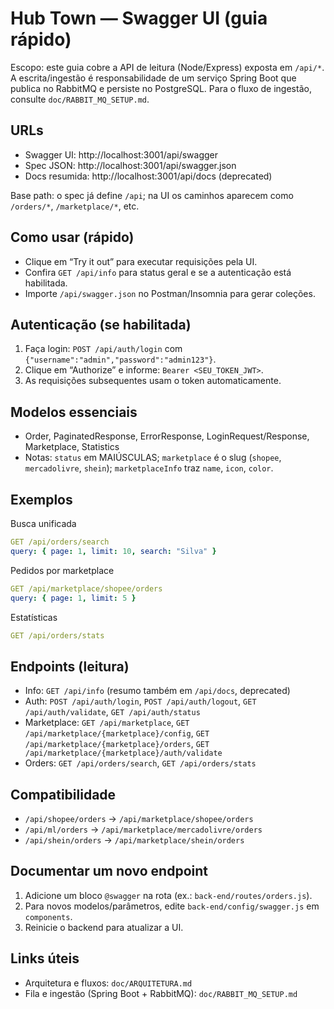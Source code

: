 # Hub Town — Swagger UI (guia rápido)

Escopo: este guia cobre a API de leitura (Node/Express) exposta em `/api/*`. A escrita/ingestão é responsabilidade de um serviço Spring Boot que publica no RabbitMQ e persiste no PostgreSQL. Para o fluxo de ingestão, consulte `doc/RABBIT_MQ_SETUP.md`.

## URLs
- Swagger UI: http://localhost:3001/api/swagger
- Spec JSON: http://localhost:3001/api/swagger.json
- Docs resumida: http://localhost:3001/api/docs (deprecated)

Base path: o spec já define `/api`; na UI os caminhos aparecem como `/orders/*`, `/marketplace/*`, etc.

## Como usar (rápido)
- Clique em “Try it out” para executar requisições pela UI.
- Confira `GET /api/info` para status geral e se a autenticação está habilitada.
- Importe `/api/swagger.json` no Postman/Insomnia para gerar coleções.

## Autenticação (se habilitada)
1) Faça login: `POST /api/auth/login` com `{"username":"admin","password":"admin123"}`.
2) Clique em “Authorize” e informe: `Bearer <SEU_TOKEN_JWT>`.
3) As requisições subsequentes usam o token automaticamente.

## Modelos essenciais
- Order, PaginatedResponse, ErrorResponse, LoginRequest/Response, Marketplace, Statistics
- Notas: `status` em MAIÚSCULAS; `marketplace` é o slug (`shopee`, `mercadolivre`, `shein`); `marketplaceInfo` traz `name`, `icon`, `color`.

## Exemplos
Busca unificada
```yaml
GET /api/orders/search
query: { page: 1, limit: 10, search: "Silva" }
```

Pedidos por marketplace
```yaml
GET /api/marketplace/shopee/orders
query: { page: 1, limit: 5 }
```

Estatísticas
```yaml
GET /api/orders/stats
```

## Endpoints (leitura)
- Info: `GET /api/info` (resumo também em `/api/docs`, deprecated)
- Auth: `POST /api/auth/login`, `POST /api/auth/logout`, `GET /api/auth/validate`, `GET /api/auth/status`
- Marketplace: `GET /api/marketplace`, `GET /api/marketplace/{marketplace}/config`, `GET /api/marketplace/{marketplace}/orders`, `GET /api/marketplace/{marketplace}/auth/validate`
- Orders: `GET /api/orders/search`, `GET /api/orders/stats`

## Compatibilidade
- `/api/shopee/orders` → `/api/marketplace/shopee/orders`
- `/api/ml/orders` → `/api/marketplace/mercadolivre/orders`
- `/api/shein/orders` → `/api/marketplace/shein/orders`

## Documentar um novo endpoint
1) Adicione um bloco `@swagger` na rota (ex.: `back-end/routes/orders.js`).
2) Para novos modelos/parâmetros, edite `back-end/config/swagger.js` em `components`.
3) Reinicie o backend para atualizar a UI.

## Links úteis
- Arquitetura e fluxos: `doc/ARQUITETURA.md`
- Fila e ingestão (Spring Boot + RabbitMQ): `doc/RABBIT_MQ_SETUP.md`